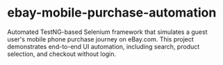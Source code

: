# ebay-mobile-purchase-automation
Automated TestNG-based Selenium framework that simulates a guest user's mobile phone purchase journey on eBay.com. This project demonstrates end-to-end UI automation, including search, product selection, and checkout without login.
